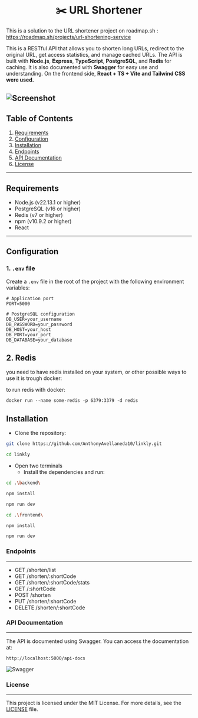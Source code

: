 
<h1 align="center">✂️ URL Shortener</h1>

This is a solution to the URL shortener project on roadmap.sh : https://roadmap.sh/projects/url-shortening-service

This is a RESTful API that allows you to shorten long URLs, redirect to the original URL, get access statistics, and manage cached URLs. The API is built with **Node.js**, **Express**, **TypeScript**, **PostgreSQL**, and **Redis** for caching. It is also documented with **Swagger** for easy use and understanding. On the frontend side, **React + TS + Vite and Tailwind CSS were used.**

![Screenshot](https://i.ibb.co/ycXyNfk4/url-shortener-mockup.png)
---

## Table of Contents

1. [Requirements](#requirements)
2. [Configuration](#configuration)
3. [Installation](#installation)
4. [Endpoints](#endpoints)
5. [API Documentation](#api-documentation)
6. [License](#license)
---

## Requirements

- Node.js (v22.13.1 or higher)
- PostgreSQL (v16 or higher)
- Redis (v7 or higher)
- npm (v10.9.2 or higher)
- React

---

## Configuration

### 1. `.env` file

Create a `.env` file in the root of the project with the following environment variables:

```env
# Application port
PORT=5000

# PostgreSQL configuration
DB_USER=your_username
DB_PASSWORD=your_password
DB_HOST=your_host
DB_PORT=your_port
DB_DATABASE=your_database
```

## 2. Redis
you need to have redis installed on your system, or other possible ways to use it is trough docker:

to run redis with docker:
```shell
docker run --name some-redis -p 6379:3379 -d redis
```

## Installation
- Clone the repository:

```bash
git clone https://github.com/AnthonyAvellaneda10/linkly.git

cd linkly
```

- Open two terminals
  - Install the dependencies and run:

```bash
cd .\backend\

npm install

npm run dev
```

```bash
cd .\frontend\

npm install

npm run dev
```

### Endpoints
---
- GET /shorten/list
- GET /shorten/:shortCode
- GET /shorten/:shortCode/stats
- GET /:shortCode
- POST /shorten
- PUT /shorten/:shortCode
- DELETE /shorten/:shortCode

### API Documentation
---
The API is documented using Swagger. You can access the documentation at:

```shell
http://localhost:5000/api-docs
```

![Swagger](https://i.ibb.co/Fk8yjdxL/swagger.png)

### License
---
This project is licensed under the MIT License. For more details, see the [LICENSE](https://github.com/twbs/bootstrap/blob/main/LICENSE) file.